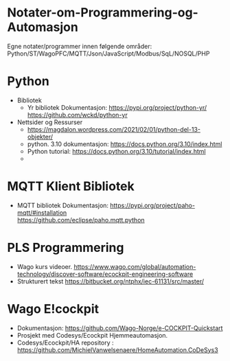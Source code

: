 # Notater-om-Programmering-og-Automasjon
Egne notater/programmer innen følgende områder:
  Python/ST/WagoPFC/MQTT/Json/JavaScript/Modbus/SqL/NOSQL/PHP 

# Python 
  
  - Bibliotek
    - Yr bibliotek
        Dokumentasjon: 
        https://pypi.org/project/python-yr/
        https://github.com/wckd/python-yr
  - Nettsider og Ressurser 
      - https://magdalon.wordpress.com/2021/02/01/python-del-13-objekter/
      - python. 3.10 dokumentasjon: https://docs.python.org/3.10/index.html
      - Python tutorial: https://docs.python.org/3.10/tutorial/index.html
      - 
    
# MQTT Klient Bibliotek
- MQTT bibliotek 
    Dokumentasjon: 
      https://pypi.org/project/paho-mqtt/#installation    
      https://github.com/eclipse/paho.mqtt.python

# PLS Programmering
- Wago kurs videoer. 
  https://www.wago.com/global/automation-technology/discover-software/ecockpit-engineering-software
- Strukturert tekst
  https://bitbucket.org/ntphx/iec-61131/src/master/

# Wago E!cockpit
- Dokumentasjon: 
    https://github.com/Wago-Norge/e-COCKPIT-Quickstart
- Prosjekt med Codesys/Ecockpit Hjemmeautomasjon.
- Codesys/Ecockpit/HA repository : 
    https://github.com/MichielVanwelsenaere/HomeAutomation.CoDeSys3
